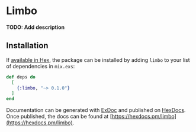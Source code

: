 # Limbo

**TODO: Add description**

## Installation

If [available in Hex](https://hex.pm/docs/publish), the package can be installed
by adding `limbo` to your list of dependencies in `mix.exs`:

```elixir
def deps do
  [
    {:limbo, "~> 0.1.0"}
  ]
end
```

Documentation can be generated with [ExDoc](https://github.com/elixir-lang/ex_doc)
and published on [HexDocs](https://hexdocs.pm). Once published, the docs can
be found at [https://hexdocs.pm/limbo](https://hexdocs.pm/limbo).

